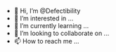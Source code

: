 - 👋 Hi, I’m @Defectibility
- 👀 I’m interested in ...
- 🌱 I’m currently learning ...
- 💞️ I’m looking to collaborate on ...
- 📫 How to reach me ...

<!---
Defectibility/Defectibility is a ✨ special ✨ repository because its `README.md` (this file) appears on your GitHub profile.
You can click the Preview link to take a look at your changes.
--->
